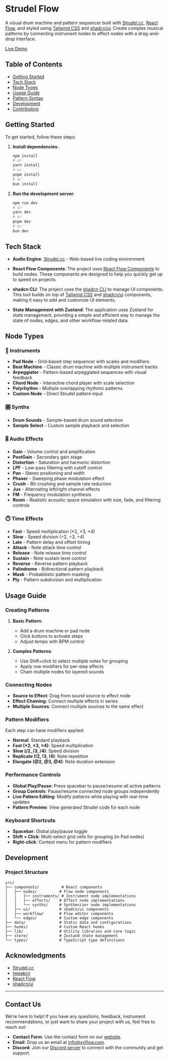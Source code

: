 # Strudel Flow

A visual drum machine and pattern sequencer built with [Strudel.cc](https://strudel.cc), [React Flow](https://reactflow.dev), and styled using [Tailwind CSS](https://tailwindcss.com/) and [shadcn/ui](https://ui.shadcn.com/). Create complex musical patterns by connecting instrument nodes to effect nodes with a drag-and-drop interface.

[Live Demo](https://xyflow.com/strudel-flow)

## Table of Contents

- [Getting Started](#getting-started)
- [Tech Stack](#tech-stack)
- [Node Types](#node-types)
- [Usage Guide](#usage-guide)
- [Pattern Syntax](#pattern-syntax)
- [Development](#development)
- [Contributing](#contributing)

## Getting Started

To get started, follow these steps:

1. **Install dependencies**:

   ```bash
   npm install
   # or
   yarn install
   # or
   pnpm install
   # or
   bun install
   ```

2. **Run the development server**:

   ```bash
   npm run dev
   # or
   yarn dev
   # or
   pnpm dev
   # or
   bun dev
   ```

## Tech Stack

- **Audio Engine**: [Strudel.cc](https://strudel.cc) - Web-based live coding environment

- **React Flow Components**: The project uses [React Flow Components](https://reactflow.dev/components) to build nodes. These components are designed to help you quickly get up to speed on projects.

- **shadcn CLI**: The project uses the [shadcn CLI](https://ui.shadcn.com/docs/cli) to manage UI components. This tool builds on top of [Tailwind CSS](https://tailwindcss.com/) and [shadcn/ui](https://ui.shadcn.com/) components, making it easy to add and customize UI elements.

- **State Management with Zustand**: The application uses Zustand for state management, providing a simple and efficient way to manage the state of nodes, edges, and other workflow-related data.

## Node Types

### 🎵 Instruments

- **Pad Node** - Grid-based step sequencer with scales and modifiers
- **Beat Machine** - Classic drum machine with multiple instrument tracks
- **Arpeggiator** - Pattern-based arpeggiated sequences with visual feedback
- **Chord Node** - Interactive chord player with scale selection
- **Polyrhythm** - Multiple overlapping rhythmic patterns
- **Custom Node** - Direct Strudel pattern input

### 🎛️ Synths

- **Drum Sounds** - Sample-based drum sound selection
- **Sample Select** - Custom sample playback and selection

### 🎚️ Audio Effects

- **Gain** - Volume control and amplification
- **PostGain** - Secondary gain stage
- **Distortion** - Saturation and harmonic distortion
- **LPF** - Low-pass filtering with cutoff control
- **Pan** - Stereo positioning and width
- **Phaser** - Sweeping phase modulation effect
- **Crush** - Bit-crushing and sample rate reduction
- **Jux** - Alternating left/right channel effects
- **FM** - Frequency modulation synthesis
- **Room** - Realistic acoustic space simulation with size, fade, and filtering controls

### ⏱️ Time Effects

- **Fast** - Speed multiplication (×2, ×3, ×4)
- **Slow** - Speed division (÷2, ÷3, ÷4)
- **Late** - Pattern delay and offset timing
- **Attack** - Note attack time control
- **Release** - Note release time control
- **Sustain** - Note sustain level control
- **Reverse** - Reverse pattern playback
- **Palindrome** - Bidirectional pattern playback
- **Mask** - Probabilistic pattern masking
- **Ply** - Pattern subdivision and multiplication

## Usage Guide

### Creating Patterns

1. **Basic Pattern**:

   - Add a drum machine or pad node
   - Click buttons to activate steps
   - Adjust tempo with BPM control

2. **Complex Patterns**:
   - Use Shift+click to select multiple notes for grouping
   - Apply row modifiers for per-step effects
   - Chain multiple nodes for layered sounds

### Connecting Nodes

- **Source to Effect**: Drag from sound source to effect node
- **Effect Chaining**: Connect multiple effects in series
- **Multiple Sources**: Connect multiple sources to the same effect

### Pattern Modifiers

Each step can have modifiers applied:

- **Normal**: Standard playback
- **Fast (×2, ×3, ×4)**: Speed multiplication
- **Slow (/2, /3, /4)**: Speed division
- **Replicate (!2, !3, !4)**: Note repetition
- **Elongate (@2, @3, @4)**: Note duration extension

### Performance Controls

- **Global Play/Pause**: Press spacebar to pause/resume all active patterns
- **Group Controls**: Pause/resume connected node groups independently
- **Live Pattern Editing**: Modify patterns while playing with real-time updates
- **Pattern Preview**: View generated Strudel code for each node

### Keyboard Shortcuts

- **Spacebar**: Global play/pause toggle
- **Shift + Click**: Multi-select grid cells for grouping (in Pad nodes)
- **Right-click**: Context menu for pattern modifiers

## Development

### Project Structure

```
src/
├── components/          # React components
│   ├── nodes/          # Flow node components
│   │   ├── instruments/ # Instrument node implementations
│   │   ├── effects/    # Effect node implementations
│   │   └── synths/     # Synthesizer node implementations
│   ├── ui/             # shadcn/ui components
│   ├── workflow/       # Flow editor components
│   └── edges/          # Custom edge components
├── data/               # Static data and configurations
├── hooks/              # Custom React hooks
├── lib/                # Utility libraries and core logic
├── store/              # Zustand state management
└── types/              # TypeScript type definitions
```

## Acknowledgments

- [Strudel.cc](https://strudel.cc)
- [tweakcn](https://tweakcn.com)
- [React Flow](https://reactflow.dev)
- [shadcn/ui](https://ui.shadcn.com)

---

## Contact Us

We’re here to help! If you have any questions, feedback, instrument recommendations, or just want to share your project with us, feel free to reach out:

- **Contact Form**: Use the contact form on our [website](https://xyflow.com/contact).
- **Email**: Drop us an email at [info@xyflow.com](mailto:info@xyflow.com).
- **Discord**: Join our [Discord server](https://discord.com/invite/RVmnytFmGW) to connect with the community and get support.
